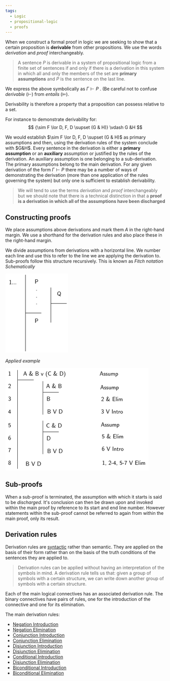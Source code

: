 ```yaml
---
tags:
  - Logic
  - propositional-logic
  - proofs
---
```


When we construct a formal proof in logic we are seeking to show that a certain proposition is **derivable** from other propositions. We use the words *derivation* and *proof* interchangeably.

 > 
 > A sentence $P$ is derivable in a system of propositional logic from a finite set of sentences if and only if there is a derivation in this system in which all and only the members of the set are **primary assumptions** and $P$ is the sentence on the last line.

We express the above symbolically as $\Gamma \vdash P$ . (Be careful not to confuse *derivable* ($\vdash$) from *entails* ($\vDash$).

Derivability is therefore a property that a proposition can possess relative to a set. 

For instance to demonstrate derivability for:
$$
{\sim F \lor D, F, D \supset (G & H)} \vdash G &H 
$$

We would establish $\sim F \lor D, F, D \supset (G & H)$ as primary assumptions and then, using the derivation rules of the system conclude with $G&H$.  Every sentence in the derivation is either a **primary assumption** or an **auxiliary** assumption or justified by the rules of the derivation. An auxiliary assumption is one belonging to a sub-derivation. The primary assumptions belong to the main derivation.
For any given derivation of the form $\Gamma \vdash P$ there may be a number of ways of demonstrating the derivation (more than one application of the rules governing the system) but only one is sufficient to establish derivability. 

 > 
 > We will tend to use the terms *derivation* and *proof* interchangeably but we should note that there is a technical distinction in that a **proof is a derivation in which all of the assumptions have been discharged**

## Constructing proofs

We place assumptions above derivations and mark them *A* in the right-hand margin. We use a shorthand for the derivation rules and also place these in the right-hand  margin. 

We divide assumptions from derivations with a horizontal line. We number each line and use this to refer to the line we are applying the derivation to. Sub-proofs follow this structure recursively.
This is known as *Fitch notation*
*Schematically*

![proofs-drawio-Page-5.drawio.png](../img/proofs-drawio-Page-5.drawio.png)

*Applied example*

![proofs-drawio-Page-6.drawio.png](../img/proofs-drawio-Page-6.drawio.png)

## Sub-proofs

When a sub-proof is terminated, the assumption with which it starts is said to be *discharged*. It's conclusion can then be drawn upon and invoked within the main proof by reference to its start and end line number. However statements within the sub-proof cannot be referred to again from within the main proof, only its result. 

## Derivation rules

Derivation rules are [syntactic](Syntax%20of%20sentential%20logic.md)  rather than semantic. They are applied on the basis of their form rather than on the basis of the truth conditions of the sentences they are applied to. 

 > 
 > Derivation rules can be applied without having an interpretation of the symbols in mind.  A derivation rule tells us that: given a group of symbols with a certain structure, we can write down another group of symbols with a certain structure. 

Each of the main logical connectives has an associated derivation rule. The binary connectives have pairs of rules, one for the introduction of the connective and one for its elimination. 

The main derivation rules: 

* [Negation Introduction](Negation%20Introduction.md)
* [Negation Elimination](Negation%20Elimination.md)
* [Conjunction Introduction](Conjunction%20Introduction.md)
* [Conjunction Elimination](Conjunction%20Elimination.md)
* [Disjunction Introduction](Disjunction%20Introduction.md)
* [Disjunction Elimination](Disjunction%20Elimination.md)
* [Conditional Introduction](Conditional%20Introduction.md)
* [Disjunction Elimination](Disjunction%20Elimination.md)
* [Biconditional Introduction](Biconditional%20Introduction.md)
* [Biconditional Elimination](Biconditional%20Elimination.md)

